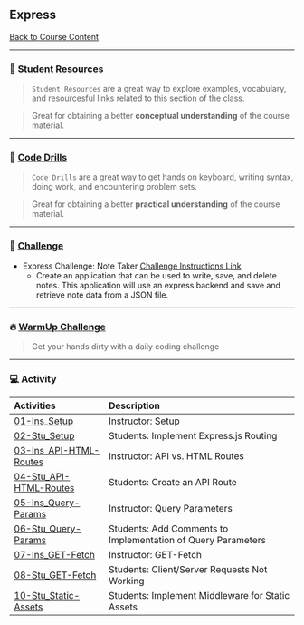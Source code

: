 ## Express
[Back to Course Content](../../README.md)

-----
### :book: **[Student Resources](student-resources/README.md)**

> `Student Resources` are a great way to explore examples, vocabulary, and resourcesful links related to this section of the class.

> Great for obtaining a better **conceptual understanding** of the course material. 

------
### :dart: **[Code Drills](code-drills/README.md)**

> `Code Drills` are a great way to get hands on keyboard, writing syntax, doing work, and encountering problem sets. 

> Great for obtaining a better **practical understanding** of the course material. 

-----
### :pencil: **[Challenge](challenge/README.md)**

- Express Challenge: Note Taker
[Challenge Instructions Link](challenge/README.md)
    * Create an application that can be used to write, save, and delete notes. This application will use an express backend and save and retrieve note data from a JSON file.

-----

### :fire: **[WarmUp Challenge](warm-up-challenge)**

> Get your hands dirty with a daily coding challenge

-----


### :computer: Activity

|  Activities |  Description |
|:--	|:--
|[01-Ins_Setup](activities/01-Ins_Setup)|Instructor: Setup|
|[02-Stu_Setup](activities/02-Stu_Setup)|Students: Implement Express.js Routing|
|[03-Ins_API-HTML-Routes](activities/03-Ins_API-HTML-Routes)|Instructor: API vs. HTML Routes|
|[04-Stu_API-HTML-Routes](activities/04-Stu_API-HTML-Routes)|Students: Create an API Route|
|[05-Ins_Query-Params](activities/05-Ins_Query-Params)|Instructor: Query Parameters|
|[06-Stu_Query-Params](activities/06-Stu_Query-Params)|Students: Add Comments to Implementation of Query Parameters|
|[07-Ins_GET-Fetch](activities/07-Ins_GET-Fetch)|Instructor: GET-Fetch|
|[08-Stu_GET-Fetch](activities/08-Stu_GET-Fetch)|Students: Client/Server Requests Not Working|
|[10-Stu_Static-Assets](activities/10-Stu_Static-Assets)|Students: Implement Middleware for Static Assets|


